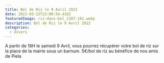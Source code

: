 ```yaml
---
title: Bol de Riz le 9 Avril 2022
date: 2022-03-22T22:00:54.416Z
featuredImage: riz-dans-bol_1387-181.webp
description: Bol de Riz le 9 Avril 2022
categories:
  - divers
---
```

A partir de 18H le samedi 9 Avril, vous pourrez récupérer votre bol de riz sur la place de la mairie sous un barnum. 5€/bol de riz au bénéfice de nos amis de Piela